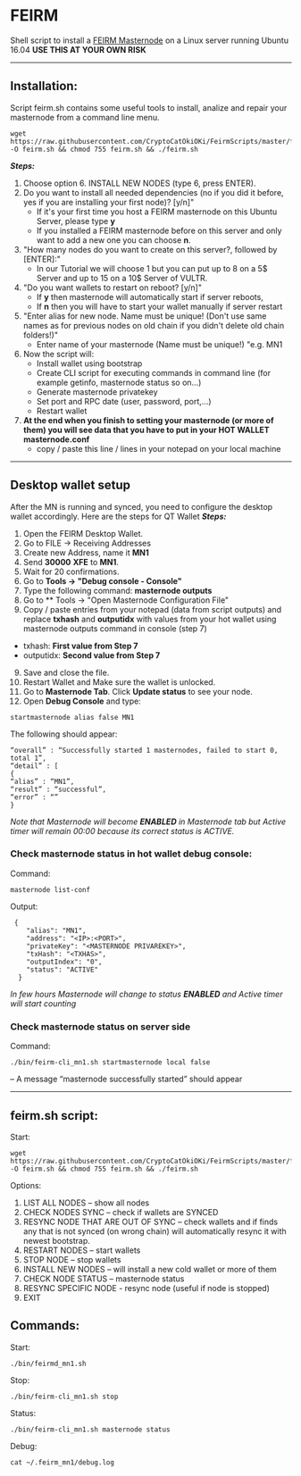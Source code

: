 # FEIRM
Shell script to install a [FEIRM Masternode](https://feirm.com/) on a Linux server running Ubuntu 16.04
**USE THIS AT YOUR OWN RISK**
***
## Installation:
Script feirm.sh contains some useful tools to install, analize and repair your masternode from a command line menu.
```
wget https://raw.githubusercontent.com/CryptoCatOkiOKi/FeirmScripts/master/feirm.sh -O feirm.sh && chmod 755 feirm.sh && ./feirm.sh
```
***Steps:***
  1. Choose option 6. INSTALL NEW NODES (type 6, press ENTER).
  2. Do you want to install all needed dependencies (no if you did it before, yes if you are installing your first node)? [y/n]"
     * If it's your first time you host a FEIRM masternode on this Ubuntu Server, please type **y** 
     * If you installed a FEIRM masternode before on this server and only want to add a new one you can choose **n**.
  3. "How many nodes do you want to create on this server?, followed by [ENTER]:"
     * In our Tutorial we will choose 1 but you can put up to 8 on a 5$ Server and up to 15 on a 10$ Server of VULTR.   
  4. "Do you want wallets to restart on reboot? [y/n]"
     * If **y** then masternode will automatically start if server reboots,
     * If **n** then you will have to start your wallet manually if server restart
  5. "Enter alias for new node. Name must be unique! (Don't use same names as for previous nodes on old chain if you didn't delete old chain folders!)"
     * Enter name of your masternode (Name must be unique!) "e.g. MN1
  6. Now the script will:
     * Install wallet using bootstrap
     * Create CLI script for executing commands in command line (for example getinfo, masternode status so on…)
     * Generate masternode privatekey
     * Set port and RPC date (user, password, port,…)
     * Restart wallet   
  7. **At the end when you finish to setting your masternode (or more of them) you will see data that you have to put in your HOT WALLET masternode.conf**
     * copy / paste this line / lines in your notepad on your local machine
***

## Desktop wallet setup

After the MN is running and synced, you need to configure the desktop wallet accordingly. Here are the steps for QT Wallet
***Steps:***
1. Open the FEIRM Desktop Wallet.
2. Go to FILE -> Receiving Addresses
3. Create new Address, name it **MN1**
4. Send **30000** **XFE** to **MN1**.
5. Wait for 20 confirmations.
6. Go to **Tools -> "Debug console - Console"**
7. Type the following command: **masternode outputs**
8. Go to  ** Tools -> "Open Masternode Configuration File"
9. Copy / paste entries from your notepad (data from script outputs) and replace **txhash** and **outputidx** with values from your hot wallet using masternode outputs command in console (step 7)
* txhash: **First value from Step 7**
* outputidx:  **Second value from Step 7**
9. Save and close the file.
10. Restart Wallet and Make sure the wallet is unlocked.
11. Go to **Masternode Tab**. Click **Update status** to see your node.
12. Open **Debug Console** and type:
```
startmasternode alias false MN1
```
The following should appear:
```
“overall” : “Successfully started 1 masternodes, failed to start 0, total 1”,
“detail” : [
{
“alias” : “MN1”,
“result” : “successful”,
“error” : “”
}
```
*Note that Masternode will become **ENABLED** in Masternode tab but Active timer will remain 00:00 because its correct status is ACTIVE.*

### Check masternode status in hot wallet debug console:
Command:
```
masternode list-conf
```
Output:
```
 {
    "alias": "MN1",
    "address": "<IP>:<PORT>",
    "privateKey": "<MASTERNODE PRIVAREKEY>",
    "txHash": "<TXHAS>",
    "outputIndex": "0",
    "status": "ACTIVE"
  }
```
*In few hours Masternode will change to status **ENABLED** and Active timer will start counting*

### Check masternode status on server side
Command:
```
./bin/feirm-cli_mn1.sh startmasternode local false
```
– A message “masternode successfully started” should appear
***

## feirm.sh script:
Start: 	
```
wget https://raw.githubusercontent.com/CryptoCatOkiOKi/FeirmScripts/master/feirm.sh -O feirm.sh && chmod 755 feirm.sh && ./feirm.sh
```
 
Options:
1. LIST ALL NODES – show all nodes
2. CHECK NODES SYNC – check if wallets are SYNCED
3. RESYNC NODE THAT ARE OUT OF SYNC – check wallets and if finds any that is not synced (on wrong chain) will automatically resync it with newest bootstrap.
4. RESTART NODES – start wallets
5. STOP NODE – stop wallets
6. INSTALL NEW NODES – will install a new cold wallet or more of them
7. CHECK NODE STATUS – masternode status
8. RESYNC SPECIFIC NODE - resync node (useful if node is stopped)
9. EXIT

## Commands:
Start: 	
```
./bin/feirmd_mn1.sh
```
Stop:	
```
./bin/feirm-cli_mn1.sh stop
```
Status:	
```
./bin/feirm-cli_mn1.sh masternode status
```
Debug:	
```
cat ~/.feirm_mn1/debug.log
```

